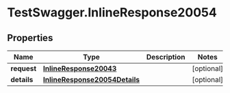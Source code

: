 # TestSwagger.InlineResponse20054

## Properties

Name | Type | Description | Notes
------------ | ------------- | ------------- | -------------
**request** | [**InlineResponse20043**](InlineResponse20043.md) |  | [optional] 
**details** | [**InlineResponse20054Details**](InlineResponse20054Details.md) |  | [optional] 


